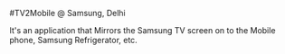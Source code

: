 #TV2Mobile @ Samsung, Delhi

It's an application that Mirrors the Samsung TV screen on to the Mobile phone, Samsung Refrigerator, etc.  